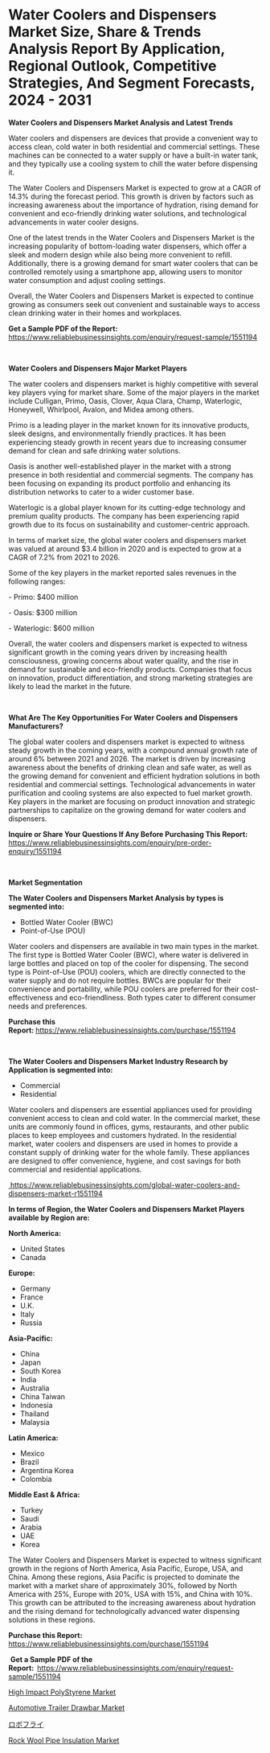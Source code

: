 <p><h1>Water Coolers and Dispensers Market Size, Share & Trends Analysis Report By Application, Regional Outlook, Competitive Strategies, And Segment Forecasts, 2024 - 2031</h1></p><p><strong>Water Coolers and Dispensers Market Analysis and Latest Trends</strong></p>
<p><p>Water coolers and dispensers are devices that provide a convenient way to access clean, cold water in both residential and commercial settings. These machines can be connected to a water supply or have a built-in water tank, and they typically use a cooling system to chill the water before dispensing it.</p><p>The Water Coolers and Dispensers Market is expected to grow at a CAGR of 14.3% during the forecast period. This growth is driven by factors such as increasing awareness about the importance of hydration, rising demand for convenient and eco-friendly drinking water solutions, and technological advancements in water cooler designs.</p><p>One of the latest trends in the Water Coolers and Dispensers Market is the increasing popularity of bottom-loading water dispensers, which offer a sleek and modern design while also being more convenient to refill. Additionally, there is a growing demand for smart water coolers that can be controlled remotely using a smartphone app, allowing users to monitor water consumption and adjust cooling settings.</p><p>Overall, the Water Coolers and Dispensers Market is expected to continue growing as consumers seek out convenient and sustainable ways to access clean drinking water in their homes and workplaces.</p></p>
<p><strong>Get a Sample PDF of the Report:&nbsp;</strong> <a href="https://www.reliablebusinessinsights.com/enquiry/request-sample/1551194">https://www.reliablebusinessinsights.com/enquiry/request-sample/1551194</a></p>
<p>&nbsp;</p>
<p><strong>Water Coolers and Dispensers Major Market Players</strong></p>
<p><p>The water coolers and dispensers market is highly competitive with several key players vying for market share. Some of the major players in the market include Culligan, Primo, Oasis, Clover, Aqua Clara, Champ, Waterlogic, Honeywell, Whirlpool, Avalon, and Midea among others.</p><p>Primo is a leading player in the market known for its innovative products, sleek designs, and environmentally friendly practices. It has been experiencing steady growth in recent years due to increasing consumer demand for clean and safe drinking water solutions.</p><p>Oasis is another well-established player in the market with a strong presence in both residential and commercial segments. The company has been focusing on expanding its product portfolio and enhancing its distribution networks to cater to a wider customer base.</p><p>Waterlogic is a global player known for its cutting-edge technology and premium quality products. The company has been experiencing rapid growth due to its focus on sustainability and customer-centric approach.</p><p>In terms of market size, the global water coolers and dispensers market was valued at around $3.4 billion in 2020 and is expected to grow at a CAGR of 7.2% from 2021 to 2026.</p><p>Some of the key players in the market reported sales revenues in the following ranges:</p><p>- Primo: $400 million</p><p>- Oasis: $300 million</p><p>- Waterlogic: $600 million</p><p>Overall, the water coolers and dispensers market is expected to witness significant growth in the coming years driven by increasing health consciousness, growing concerns about water quality, and the rise in demand for sustainable and eco-friendly products. Companies that focus on innovation, product differentiation, and strong marketing strategies are likely to lead the market in the future.</p></p>
<p>&nbsp;</p>
<p><strong>What Are The Key Opportunities For Water Coolers and Dispensers Manufacturers?</strong></p>
<p><p>The global water coolers and dispensers market is expected to witness steady growth in the coming years, with a compound annual growth rate of around 6% between 2021 and 2026. The market is driven by increasing awareness about the benefits of drinking clean and safe water, as well as the growing demand for convenient and efficient hydration solutions in both residential and commercial settings. Technological advancements in water purification and cooling systems are also expected to fuel market growth. Key players in the market are focusing on product innovation and strategic partnerships to capitalize on the growing demand for water coolers and dispensers.</p></p>
<p><strong>Inquire or Share Your Questions If Any Before Purchasing This Report:</strong> <a href="https://www.reliablebusinessinsights.com/enquiry/pre-order-enquiry/1551194">https://www.reliablebusinessinsights.com/enquiry/pre-order-enquiry/1551194</a></p>
<p>&nbsp;</p>
<p><strong>Market Segmentation</strong></p>
<p><strong>The Water Coolers and Dispensers Market Analysis by types is segmented into:</strong></p>
<p><ul><li>Bottled Water Cooler (BWC)</li><li>Point-of-Use (POU)</li></ul></p>
<p><p>Water coolers and dispensers are available in two main types in the market. The first type is Bottled Water Cooler (BWC), where water is delivered in large bottles and placed on top of the cooler for dispensing. The second type is Point-of-Use (POU) coolers, which are directly connected to the water supply and do not require bottles. BWCs are popular for their convenience and portability, while POU coolers are preferred for their cost-effectiveness and eco-friendliness. Both types cater to different consumer needs and preferences.</p></p>
<p><strong>Purchase this Report:&nbsp;</strong><a href="https://www.reliablebusinessinsights.com/purchase/1551194">https://www.reliablebusinessinsights.com/purchase/1551194</a></p>
<p>&nbsp;</p>
<p><strong>The Water Coolers and Dispensers Market Industry Research by Application is segmented into:</strong></p>
<p><ul><li>Commercial</li><li>Residential</li></ul></p>
<p><p>Water coolers and dispensers are essential appliances used for providing convenient access to clean and cold water. In the commercial market, these units are commonly found in offices, gyms, restaurants, and other public places to keep employees and customers hydrated. In the residential market, water coolers and dispensers are used in homes to provide a constant supply of drinking water for the whole family. These appliances are designed to offer convenience, hygiene, and cost savings for both commercial and residential applications.</p></p>
<p><a href="https://www.reliablebusinessinsights.com/global-water-coolers-and-dispensers-market-r1551194">&nbsp;https://www.reliablebusinessinsights.com/global-water-coolers-and-dispensers-market-r1551194</a></p>
<p><strong>In terms of Region, the Water Coolers and Dispensers Market Players available by Region are:</strong></p>
<p>
    <p> <strong> North America: </strong>
        <ul>
            <li>United States</li>
            <li>Canada</li>
        </ul>
        </p> 
    <p> <strong> Europe: </strong>
        <ul>
            <li>Germany</li>
            <li>France</li>
            <li>U.K.</li>
            <li>Italy</li>
            <li>Russia</li>
        </ul>
        </p> 
    <p> <strong> Asia-Pacific: </strong>
        <ul>
            <li>China</li>
            <li>Japan</li>
            <li>South Korea</li>
            <li>India</li>
            <li>Australia</li>
            <li>China Taiwan</li>
            <li>Indonesia</li>
            <li>Thailand</li>
            <li>Malaysia</li>
        </ul>
        </p> 
    <p> <strong> Latin America: </strong>
        <ul>
            <li>Mexico</li>
            <li>Brazil</li>
            <li>Argentina Korea</li>
            <li>Colombia</li>
        </ul>
        </p> 
    <p> <strong> Middle East & Africa: </strong>
        <ul>
            <li>Turkey</li>
            <li>Saudi</li>
            <li>Arabia</li>
            <li>UAE</li>
            <li>Korea</li>
        </ul>
    </p>
    </p>
<p><p>The Water Coolers and Dispensers Market is expected to witness significant growth in the regions of North America, Asia Pacific, Europe, USA, and China. Among these regions, Asia Pacific is projected to dominate the market with a market share of approximately 30%, followed by North America with 25%, Europe with 20%, USA with 15%, and China with 10%. This growth can be attributed to the increasing awareness about hydration and the rising demand for technologically advanced water dispensing solutions in these regions.</p></p>
<p><strong>Purchase this Report: </strong><a href="https://www.reliablebusinessinsights.com/purchase/1551194">https://www.reliablebusinessinsights.com/purchase/1551194</a></p>
<p>&nbsp;<strong>Get a Sample PDF of the Report:&nbsp;&nbsp;</strong><a href="https://www.reliablebusinessinsights.com/enquiry/request-sample/1551194">https://www.reliablebusinessinsights.com/enquiry/request-sample/1551194</a></p>
<p><strong></strong></p>
<p><p><a href="https://medium.com/@babymorar/high-impact-polystyrene-market-size-market-segmentation-market-trends-and-growth-analysis-e5bd5271c289">High Impact PolyStyrene Market</a></p><p><a href="https://github.com/caylechardson65746/Market-Research-Report-List-1/blob/main/automotive-trailer-drawbar-market.md">Automotive Trailer Drawbar Market</a></p><p><a href="https://github.com/pepo3k/Market-Research-Report-List-2/blob/main/12193836164.md">ロボフライ</a></p><p><a href="https://medium.com/@billyrice626/global-rock-wool-pipe-insulation-industry-types-applications-market-players-regional-growth-0e5c7d513dac">Rock Wool Pipe Insulation Market</a></p></p>